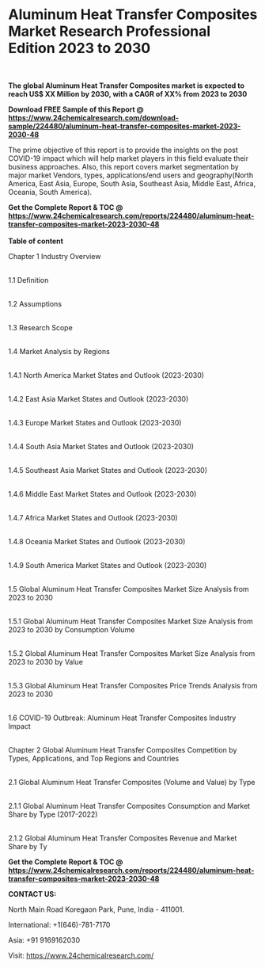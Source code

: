 <h1>Aluminum Heat Transfer Composites Market Research Professional Edition 2023 to 2030</h1><br/><p><strong>The global Aluminum Heat Transfer Composites market is expected to reach US$ XX Million by 2030, with a <strong>CAGR</strong> of XX% from 2023 to 2030</strong></p><div><b>Download FREE Sample of this Report @ <a href="https://www.24chemicalresearch.com/download-sample/224480/aluminum-heat-transfer-composites-market-2023-2030-48">https://www.24chemicalresearch.com/download-sample/224480/aluminum-heat-transfer-composites-market-2023-2030-48</a></b></div><p>The prime objective of this report is to provide the insights on the post COVID-19 impact which will help market players in this field evaluate their business approaches. Also, this report covers market segmentation by major market Vendors, types, applications/end users and geography(North America, East Asia, Europe, South Asia, Southeast Asia, Middle East, Africa, Oceania, South America).</p><div><b>Get the Complete Report & TOC @ <a href="https://www.24chemicalresearch.com/reports/224480/aluminum-heat-transfer-composites-market-2023-2030-48">https://www.24chemicalresearch.com/reports/224480/aluminum-heat-transfer-composites-market-2023-2030-48</a></b></div><br><b>Table of content</b><p>Chapter 1 Industry Overview<br />
 
 <br>1.1 Definition<br />
 
 <br>1.2 Assumptions<br />
 
 <br>1.3 Research Scope<br />
 
 <br>1.4 Market Analysis by Regions<br />
 
 <br>1.4.1 North America Market States and Outlook (2023-2030)<br />
 
 <br>1.4.2 East Asia Market States and Outlook (2023-2030)<br />
 
 <br>1.4.3 Europe Market States and Outlook (2023-2030)<br />
 
 <br>1.4.4 South Asia Market States and Outlook (2023-2030)<br />
 
 <br>1.4.5 Southeast Asia Market States and Outlook (2023-2030)<br />
 
 <br>1.4.6 Middle East Market States and Outlook (2023-2030)<br />
 
 <br>1.4.7 Africa Market States and Outlook (2023-2030)<br />
 
 <br>1.4.8 Oceania Market States and Outlook (2023-2030)<br />
 
 <br>1.4.9 South America Market States and Outlook (2023-2030)<br />
 
 <br>1.5 Global Aluminum Heat Transfer Composites Market Size Analysis from 2023 to 2030<br />
 
 <br>1.5.1 Global Aluminum Heat Transfer Composites Market Size Analysis from 2023 to 2030 by Consumption Volume<br />
 
 <br>1.5.2 Global Aluminum Heat Transfer Composites Market Size Analysis from 2023 to 2030 by Value<br />
 
 <br>1.5.3 Global Aluminum Heat Transfer Composites Price Trends Analysis from 2023 to 2030<br />
 
 <br>1.6 COVID-19 Outbreak: Aluminum Heat Transfer Composites Industry Impact<br />
 
 <br>Chapter 2 Global Aluminum Heat Transfer Composites Competition by Types, Applications, and Top Regions and Countries<br />
 
 <br>2.1 Global Aluminum Heat Transfer Composites (Volume and Value) by Type<br />
 
 <br>2.1.1 Global Aluminum Heat Transfer Composites Consumption and Market Share by Type (2017-2022)<br />
 
 <br>2.1.2 Global Aluminum Heat Transfer Composites Revenue and Market Share by Ty<br><div><b>Get the Complete Report & TOC @ <a href="https://www.24chemicalresearch.com/reports/224480/aluminum-heat-transfer-composites-market-2023-2030-48">https://www.24chemicalresearch.com/reports/224480/aluminum-heat-transfer-composites-market-2023-2030-48</a></b></div></p>
 
 <b>CONTACT US:</b><br>
 
 North Main Road Koregaon Park, Pune, India - 411001.<br/>
 
 International: +1(646)-781-7170<br/>
 
 Asia: +91 9169162030<br/>
 
 Visit: <a href="https://www.24chemicalresearch.com/">https://www.24chemicalresearch.com/</a>
 
 <br>